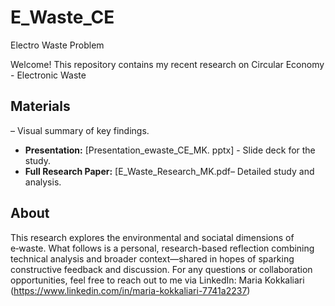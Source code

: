 # E_Waste_CE
Electro Waste Problem


Welcome! This repository contains my recent research on Circular Economy - Electronic Waste

## Materials

– Visual summary of key findings.  
- **Presentation:** [Presentation_ewaste_CE_MK. pptx] - Slide deck for the study.  
- **Full Research Paper:** [E_Waste_Research_MK.pdf– Detailed study and analysis.

## About

This research explores the environmental and sociatal dimensions of e‑waste. What follows is a personal, research-based reflection combining technical analysis and broader context—shared in hopes of sparking constructive feedback and discussion.
For any questions or collaboration opportunities, feel free to reach out to me via LinkedIn: Maria Kokkaliari (https://www.linkedin.com/in/maria-kokkaliari-7741a2237) 
